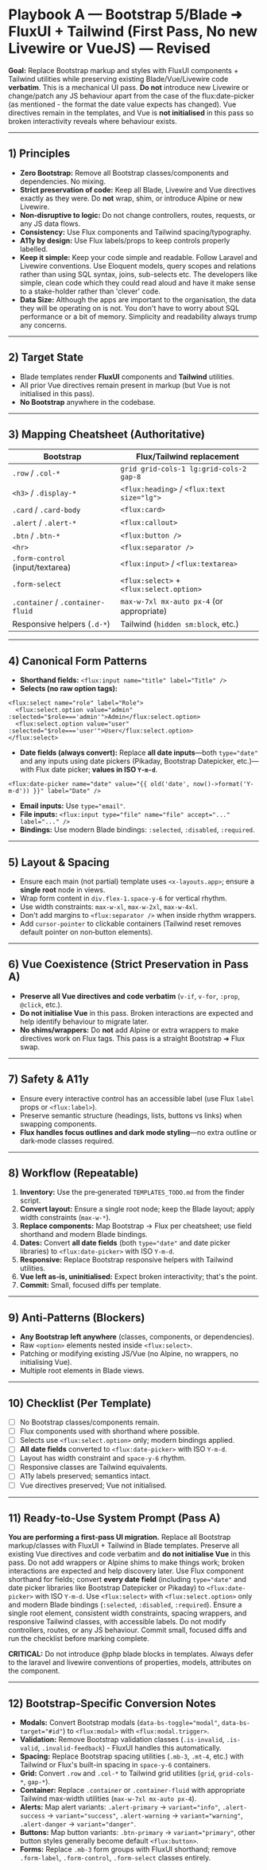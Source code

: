# Playbook A — Bootstrap 5/Blade ➜ FluxUI + Tailwind (First Pass, No new Livewire or VueJS) — Revised

**Goal:** Replace Bootstrap markup and styles with FluxUI components + Tailwind utilities while preserving existing Blade/Vue/Livewire code **verbatim**. This is a mechanical UI pass. **Do not** introduce new Livewire or change/patch any JS behaviour apart from the case of the flux:date-picker (as mentioned - the format the date value expects has changed). Vue directives remain in the templates, and Vue is **not initialised** in this pass so broken interactivity reveals where behaviour exists.

---

## 1) Principles

* **Zero Bootstrap:** Remove all Bootstrap classes/components and dependencies. No mixing.
* **Strict preservation of code:** Keep all Blade, Livewire and Vue directives exactly as they were. Do **not** wrap, shim, or introduce Alpine or new Livewire.
* **Non‑disruptive to logic:** Do not change controllers, routes, requests, or any JS data flows.
* **Consistency:** Use Flux components and Tailwind spacing/typography.
* **A11y by design:** Use Flux labels/props to keep controls properly labelled.
* **Keep it simple:** Keep your code simple and readable.  Follow Laravel and Livewire conventions.  Use Eloquent models, query scopes and relations rather than using SQL syntax, joins, sub-selects etc.  The developers like simple, clean code which they could read aloud and have it make sense to a stake-holder rather than 'clever' code.
* **Data Size:** Although the apps are important to the organisation, the data they will be operating on is not.  You don't have to worry about SQL performance or a bit of memory.  Simplicity and readability always trump any concerns.

---

## 2) Target State

* Blade templates render **FluxUI** components and **Tailwind** utilities.
* All prior Vue directives remain present in markup (but Vue is not initialised in this pass).
* **No Bootstrap** anywhere in the codebase.

---

## 3) Mapping Cheatsheet (Authoritative)

| Bootstrap                           | Flux/Tailwind replacement                   |
| ----------------------------------- | ------------------------------------------- |
| `.row` / `.col-*`                   | `grid grid-cols-1 lg:grid-cols-2 gap-8`     |
| `<h3>` / `.display-*`               | `<flux:heading>` / `<flux:text size="lg">`  |
| `.card` / `.card-body`              | `<flux:card>`                               |
| `.alert` / `.alert-*`               | `<flux:callout>`                            |
| `.btn` / `.btn-*`                   | `<flux:button />`                           |
| `<hr>`                              | `<flux:separator />`                        |
| `.form-control` (input/textarea)    | `<flux:input>` / `<flux:textarea>`          |
| `.form-select`                      | `<flux:select>` + `<flux:select.option>`    |
| `.container` / `.container-fluid`   | `max-w-7xl mx-auto px-4` (or appropriate)   |
| Responsive helpers (`.d-*`)         | Tailwind (`hidden sm:block`, etc.)          |

---

## 4) Canonical Form Patterns

* **Shorthand fields:** `<flux:input name="title" label="Title" />`
* **Selects (no raw option tags):**

```blade
<flux:select name="role" label="Role">
  <flux:select.option value="admin" :selected="$role==='admin'">Admin</flux:select.option>
  <flux:select.option value="user"  :selected="$role==='user'">User</flux:select.option>
</flux:select>
```

* **Date fields (always convert):** Replace **all date inputs**—both `type="date"` and any inputs using date pickers (Pikaday, Bootstrap Datepicker, etc.)—with Flux date picker; **values in ISO `Y-m-d`**.

```blade
<flux:date-picker name="date" value="{{ old('date', now()->format('Y-m-d')) }}" label="Date" />
```

* **Email inputs:** Use `type="email"`.
* **File inputs:** `<flux:input type="file" name="file" accept="..." label="..." />`
* **Bindings:** Use modern Blade bindings: `:selected`, `:disabled`, `:required`.

---

## 5) Layout & Spacing

* Ensure each main (not partial) template uses `<x-layouts.app>`; ensure a **single root** node in views.
* Wrap form content in `div.flex-1.space-y-6` for vertical rhythm.
* Use width constraints: `max-w-xl`, `max-w-2xl`, `max-w-4xl`.
* Don't add margins to `<flux:separator />` when inside rhythm wrappers.
* Add `cursor-pointer` to clickable containers (Tailwind reset removes default pointer on non‑button elements).

---

## 6) Vue Coexistence (Strict Preservation in Pass A)

* **Preserve all Vue directives and code verbatim** (`v-if`, `v-for`, `:prop`, `@click`, etc.).
* **Do not initialise Vue** in this pass. Broken interactions are expected and help identify behaviour to migrate later.
* **No shims/wrappers:** Do **not** add Alpine or extra wrappers to make directives work on Flux tags. This pass is a straight Bootstrap ➜ Flux swap.

---

## 7) Safety & A11y

* Ensure every interactive control has an accessible label (use Flux `label` props or `<flux:label>`).
* Preserve semantic structure (headings, lists, buttons vs links) when swapping components.
* **Flux handles focus outlines and dark mode styling**—no extra outline or dark‑mode classes required.

---

## 8) Workflow (Repeatable)

1. **Inventory:** Use the pre‑generated `TEMPLATES_TODO.md` from the finder script.
2. **Convert layout:** Ensure a single root node; keep the Blade layout; apply width constraints (`max-w-*`).
3. **Replace components:** Map Bootstrap → Flux per cheatsheet; use field shorthand and modern Blade bindings.
4. **Dates:** Convert **all date fields** (both `type="date"` and date picker libraries) to `<flux:date-picker>` with ISO `Y-m-d`.
5. **Responsive:** Replace Bootstrap responsive helpers with Tailwind utilities.
6. **Vue left as‑is, uninitialised:** Expect broken interactivity; that's the point.
7. **Commit:** Small, focused diffs per template.

---

## 9) Anti‑Patterns (Blockers)

* **Any Bootstrap left anywhere** (classes, components, or dependencies).
* Raw `<option>` elements nested inside `<flux:select>`.
* Patching or modifying existing JS/Vue (no Alpine, no wrappers, no initialising Vue).
* Multiple root elements in Blade views.

---

## 10) Checklist (Per Template)

* [ ] No Bootstrap classes/components remain.
* [ ] Flux components used with shorthand where possible.
* [ ] Selects use `<flux:select.option>` only; modern bindings applied.
* [ ] **All date fields** converted to `<flux:date-picker>` with ISO `Y-m-d`.
* [ ] Layout has width constraint and `space-y-6` rhythm.
* [ ] Responsive classes are Tailwind equivalents.
* [ ] A11y labels preserved; semantics intact.
* [ ] Vue directives preserved; Vue not initialised.

---

## 11) Ready‑to‑Use System Prompt (Pass A)

**You are performing a first‑pass UI migration.** Replace all Bootstrap markup/classes with FluxUI + Tailwind in Blade templates. Preserve all existing Vue directives and code verbatim and **do not initialise Vue** in this pass. Do not add wrappers or Alpine shims to make things work; broken interactions are expected and help discovery later. Use Flux component shorthand for fields; convert **every date field** (including `type="date"` and date picker libraries like Bootstrap Datepicker or Pikaday) to `<flux:date-picker>` with ISO `Y-m-d`. Use `<flux:select>` with `<flux:select.option>` only and modern Blade bindings (`:selected`, `:disabled`, `:required`). Ensure a single root element, consistent width constraints, spacing wrappers, and responsive Tailwind classes, with accessible labels. Do not modify controllers, routes, or any JS behaviour. Commit small, focused diffs and run the checklist before marking complete.

**CRITICAL:** Do not introduce @php blade blocks in templates.  Always defer to the laravel and livewire conventions of properties, models, attributes on the component.

---

## 12) Bootstrap-Specific Conversion Notes

* **Modals:** Convert Bootstrap modals (`data-bs-toggle="modal"`, `data-bs-target="#id"`) to `<flux:modal>` with `<flux:modal.trigger>`.
* **Validation:** Remove Bootstrap validation classes (`.is-invalid`, `.is-valid`, `.invalid-feedback`) - FluxUI handles this automatically.
* **Spacing:** Replace Bootstrap spacing utilities (`.mb-3`, `.mt-4`, etc.) with Tailwind or Flux's built-in spacing in `space-y-6` containers.
* **Grid:** Convert `.row` and `.col-*` to Tailwind grid utilities (`grid`, `grid-cols-*`, `gap-*`).
* **Container:** Replace `.container` or `.container-fluid` with appropriate Tailwind max-width utilities (`max-w-7xl mx-auto px-4`).
* **Alerts:** Map alert variants: `.alert-primary` → `variant="info"`, `.alert-success` → `variant="success"`, `.alert-warning` → `variant="warning"`, `.alert-danger` → `variant="danger"`.
* **Buttons:** Map button variants: `.btn-primary` → `variant="primary"`, other button styles generally become default `<flux:button>`.
* **Forms:** Replace `.mb-3` form groups with FluxUI shorthand; remove `.form-label`, `.form-control`, `.form-select` classes entirely.

